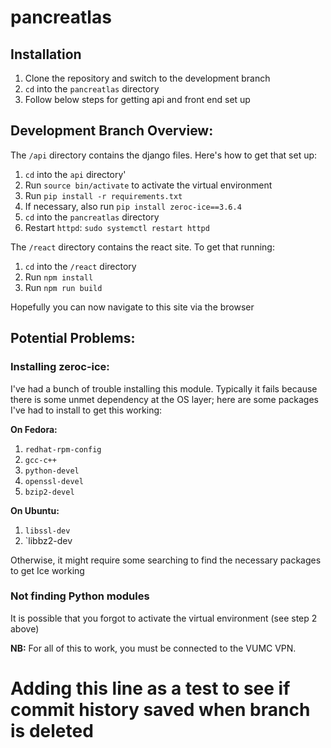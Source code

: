 # pancreatlas

## Installation
1. Clone the repository and switch to the development branch
2. `cd` into the `pancreatlas` directory
3. Follow below steps for getting api and front end set up

##  Development Branch Overview:

The `/api` directory contains the django files. Here's how to get that set up:
1. `cd` into the `api` directory'
2. Run `source bin/activate` to activate the virtual environment
3. Run `pip install -r requirements.txt`
4. If necessary, also run `pip install zeroc-ice==3.6.4`
5. `cd` into the `pancreatlas` directory
6. Restart `httpd`: `sudo systemctl restart httpd`

The `/react` directory contains the react site. To get that running:
1. `cd` into the `/react` directory
2. Run `npm install`
3. Run `npm run build`

Hopefully you can now navigate to this site via the browser

## Potential Problems:

### Installing zeroc-ice:
I've had a bunch of trouble installing this module. Typically it fails because there is some unmet dependency at the OS layer; here are some packages I've had to install to get this working:

**On Fedora:**
1. `redhat-rpm-config`
2. `gcc-c++`
3. `python-devel`
4. `openssl-devel`
5. `bzip2-devel`

**On Ubuntu:**
1. `libssl-dev`
2. `libbz2-dev

Otherwise, it might require some searching to find the necessary packages to get Ice working

### Not finding Python modules
It is possible that you forgot to activate the virtual environment (see step 2 above)

**NB:** For all of this to work, you must be connected to the VUMC VPN.


# Adding this line as a test to see if commit history saved when branch is deleted